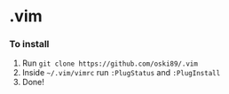 # .vim

### To install

1. Run `git clone https://github.com/oski89/.vim`
2. Inside `~/.vim/vimrc` run `:PlugStatus` and `:PlugInstall`
3. Done!
